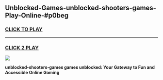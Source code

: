 
## Unblocked-Games-unblocked-shooters-games-Play-Online-#p0beg
<h3>
<a href="https://premium.freeplayer.one?title=unblocked-shooters-games&ref=27F">CLICK TO PLAY</a></h3>
<hr>

<h3>
<a href="https://premium.freeplayer.one?title=unblocked-shooters-games&ref=27F">CLICK 2 PLAY</a>
  
</h3>

<a href="https://premium.freeplayer.one?title=unblocked-shooters-games&ref=27F"><img src="https://clearcache.store/games.png"></a>


**unblocked-shooters-games games unblocked: Your Gateway to Fun and Accessible Online Gaming**
